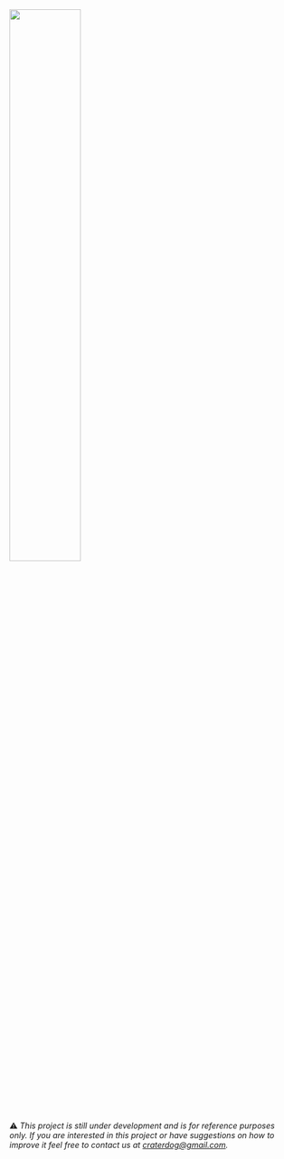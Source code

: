 <img src="https://craterdog.com/images/CraterDog.png" width="50%">

⚠️
_This project is still under development and is for reference purposes only. If
you are interested in this project or have suggestions on how to improve it feel
free to contact us at [craterdog@gmail.com](mailto:craterdog@gmail.com)._

